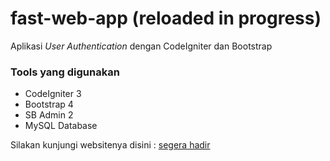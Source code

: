 # fast-web-app (reloaded in progress)
Aplikasi _User Authentication_ dengan CodeIgniter dan Bootstrap

### Tools yang digunakan

- CodeIgniter 3
- Bootstrap 4
- SB Admin 2
- MySQL Database

Silakan kunjungi websitenya disini : [segera hadir](#)

